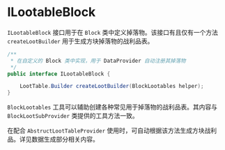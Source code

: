# ILootableBlock

`ILootableBlock` 接口用于在 `Block` 类中定义掉落物。该接口有且仅有一个方法 `createLootBuilder` 用于生成方块掉落物的战利品表。

```java
/**
 * 在自定义的 Block 类中实现，用于 DataProvider 自动注册其掉落物
 */
public interface ILootableBlock {

    LootTable.Builder createLootBuilder(BlockLootables helper);
}
```

`BlockLootables` 工具可以辅助创建各种常见用于掉落物的战利品表。其内容与 `BlockLootSubProvider` 类提供的工具方法一致。

在配合 `AbstructLootTableProvider` 使用时，可自动根据该方法生成方块战利品。详见数据生成部分相关内容。